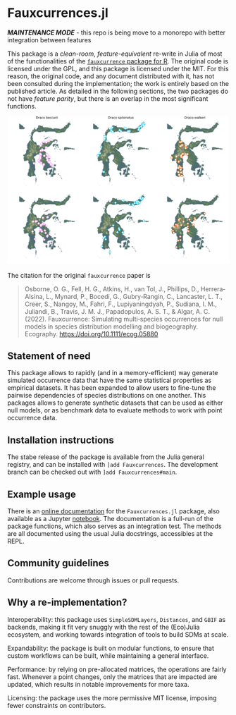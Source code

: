 # Fauxcurrences.jl

***MAINTENANCE MODE*** - this repo is being move to a monorepo with better integration between features

This package is a *clean-room*, *feature-equivalent* re-write in Julia of most
of the functionalities of the [`fauxcurrence` package for R][paper]. The
original code is licensed under the GPL, and this package is licensed under the
MIT. For this reason, the original code, and any document distributed with it,
has not been consulted during the implementation; the work is entirely based on
the published article. As detailed in the following sections, the two packages
do not have *feature parity*, but there is an overlap in the most significant
functions.

[paper]: https://onlinelibrary.wiley.com/doi/full/10.1111/ecog.05880

![demo.png](demo.png)

The citation for the original `fauxcurrence` paper is

> Osborne, O. G., Fell, H. G., Atkins, H., van Tol, J., Phillips, D.,
> Herrera‐Alsina, L., Mynard, P., Bocedi, G., Gubry‐Rangin, C., Lancaster, L.
> T., Creer, S., Nangoy, M., Fahri, F., Lupiyaningdyah, P., Sudiana, I. M.,
> Juliandi, B., Travis, J. M. J., Papadopulos, A. S. T., & Algar, A. C. (2022).
> Fauxcurrence: Simulating multi‐species occurrences for null models in species
> distribution modelling and biogeography. Ecography.
> https://doi.org/10.1111/ecog.05880

## Statement of need

This package allows to rapidly (and in a memory-efficient) way generate
simulated occurrence data that have the same statistical properties as empirical
datasets. It has been expanded to allow users to fine-tune the pairwise
dependencies of species distributions on one another. This packages allows to
generate synthetic datasets that can be used as either null models, or as
benchmark data to evaluate methods to work with point occurrence data.

## Installation instructions

The stabe release of the package is available from the Julia general registry,
and can be installed with `]add Fauxcurrences`. The development branch can be
checked out with `]add Fauxcurrences#main`.

## Example usage

There is an [online documentation][doc] for the `Fauxcurrences.jl` package, also
available as a Jupyter [notebook][nb]. The documentation is a full-run of the
package functions, which also serves as an integration test. The methods are all
documented using the usual Julia docstrings, accessibles at the REPL.

[doc]: https://docs.ecojulia.org/Fauxcurrences.jl/
[nb]: https://docs.ecojulia.org/Fauxcurrences.jl/fauxcurrences_demo.ipynb

## Community guidelines

Contributions are welcome through issues or pull requests.

## Why a re-implementation?

Interoperability: this package uses `SimpleSDMLayers`, `Distances`, and `GBIF`
as backends, making it fit very snuggly with the rest of the (Eco)Julia
ecosystem, and working towards integration of tools to build SDMs at scale.

Expandability: the package is built on modular functions, to ensure that custom
workflows can be built, while maintaining a general interface.

Performance: by relying on pre-allocated matrices, the operations are fairly
fast. Whenever a point changes, only the matrices that are impacted are updated,
which results in notable improvements for more taxa.

Licensing: the package uses the more permissive MIT license, imposing fewer
constraints on contributors.
